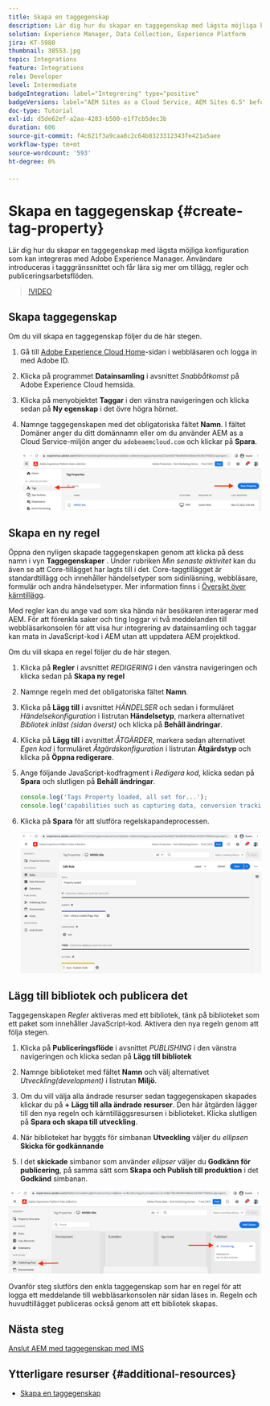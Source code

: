 ```yaml
---
title: Skapa en taggegenskap
description: Lär dig hur du skapar en taggegenskap med lägsta möjliga konfiguration som kan integreras med AEM. Användare introduceras i tagggränssnittet och får lära sig mer om tillägg, regler och publiceringsarbetsflöden.
solution: Experience Manager, Data Collection, Experience Platform
jira: KT-5980
thumbnail: 38553.jpg
topic: Integrations
feature: Integrations
role: Developer
level: Intermediate
badgeIntegration: label="Integrering" type="positive"
badgeVersions: label="AEM Sites as a Cloud Service, AEM Sites 6.5" before-title="false"
doc-type: Tutorial
exl-id: d5de62ef-a2aa-4283-b500-e1f7cb5dec3b
duration: 606
source-git-commit: f4c621f3a9caa8c2c64b8323312343fe421a5aee
workflow-type: tm+mt
source-wordcount: '593'
ht-degree: 0%

---
```


# Skapa en taggegenskap {#create-tag-property}

Lär dig hur du skapar en taggegenskap med lägsta möjliga konfiguration som kan integreras med Adobe Experience Manager. Användare introduceras i tagggränssnittet och får lära sig mer om tillägg, regler och publiceringsarbetsflöden.

>[!VIDEO](https://video.tv.adobe.com/v/38553?quality=12&learn=on)

## Skapa taggegenskap

Om du vill skapa en taggegenskap följer du de här stegen.

1. Gå till [Adobe Experience Cloud Home](https://experience.adobe.com/)-sidan i webbläsaren och logga in med Adobe ID.

1. Klicka på programmet **Datainsamling** i avsnittet _Snabbåtkomst_ på Adobe Experience Cloud hemsida.

1. Klicka på menyobjektet **Taggar** i den vänstra navigeringen och klicka sedan på **Ny egenskap** i det övre högra hörnet.

1. Namnge taggegenskapen med det obligatoriska fältet **Namn**. I fältet Domäner anger du ditt domännamn eller om du använder AEM as a Cloud Service-miljön anger du `adobeaemcloud.com` och klickar på **Spara**.

   ![Taggegenskaper](assets/tag-properties.png)

## Skapa en ny regel

Öppna den nyligen skapade taggegenskapen genom att klicka på dess namn i vyn **Taggegenskaper** . Under rubriken _Min senaste aktivitet_ kan du även se att Core-tillägget har lagts till i det. Core-taggtillägget är standardtillägg och innehåller händelsetyper som sidinläsning, webbläsare, formulär och andra händelsetyper. Mer information finns i [Översikt över kärntillägg](https://experienceleague.adobe.com/docs/experience-platform/tags/extensions/client/core/overview.html?lang=sv-SE).

Med regler kan du ange vad som ska hända när besökaren interagerar med AEM. För att förenkla saker och ting loggar vi två meddelanden till webbläsarkonsolen för att visa hur integrering av datainsamling och taggar kan mata in JavaScript-kod i AEM utan att uppdatera AEM projektkod.

Om du vill skapa en regel följer du de här stegen.

1. Klicka på **Regler** i avsnittet _REDIGERING_ i den vänstra navigeringen och klicka sedan på **Skapa ny regel**

1. Namnge regeln med det obligatoriska fältet **Namn**.

1. Klicka på **Lägg till** i avsnittet _HÄNDELSER_ och sedan i formuläret _Händelsekonfiguration_ i listrutan **Händelsetyp**, markera alternativet _Bibliotek inläst (sidan överst)_ och klicka på **Behåll ändringar**.

1. Klicka på **Lägg till** i avsnittet _ÅTGÄRDER_, markera sedan alternativet _Egen kod_ i formuläret _Åtgärdskonfiguration_ i listrutan **Åtgärdstyp** och klicka på **Öppna redigerare**.

1. Ange följande JavaScript-kodfragment i _Redigera kod_, klicka sedan på **Spara** och slutligen på **Behåll ändringar**.

   ```javascript
   console.log('Tags Property loaded, all set for...');
   console.log('capabilities such as capturing data, conversion tracking and delivering unique and personalized experiences');
   ```

1. Klicka på **Spara** för att slutföra regelskapandeprocessen.

   ![Ny regel](assets/new-rule.png)

## Lägg till bibliotek och publicera det

Taggegenskapen _Regler_ aktiveras med ett bibliotek, tänk på biblioteket som ett paket som innehåller JavaScript-kod. Aktivera den nya regeln genom att följa stegen.

1. Klicka på **Publiceringsflöde** i avsnittet _PUBLISHING_ i den vänstra navigeringen och klicka sedan på **Lägg till bibliotek**

1. Namnge biblioteket med fältet **Namn** och välj alternativet _Utveckling(development)_ i listrutan **Miljö**.

1. Om du vill välja alla ändrade resurser sedan taggegenskapen skapades klickar du på **+ Lägg till alla ändrade resurser**. Den här åtgärden lägger till den nya regeln och kärntilläggsresursen i biblioteket. Klicka slutligen på **Spara och skapa till utveckling**.

1. När biblioteket har byggts för simbanan **Utveckling** väljer du _ellipsen_ **Skicka för godkännande**

1. I det **skickade** simbanor som använder _ellipser_ väljer du **Godkänn för publicering**, på samma sätt som **Skapa och Publish till produktion** i det **Godkänd** simbanan.

![Publicerat bibliotek](assets/published-library.png)


Ovanför steg slutförs den enkla taggegenskap som har en regel för att logga ett meddelande till webbläsarkonsolen när sidan läses in. Regeln och huvudtillägget publiceras också genom att ett bibliotek skapas.

## Nästa steg

[Anslut AEM med taggegenskap med IMS](connect-aem-tag-property-using-ims.md)


## Ytterligare resurser {#additional-resources}

* [Skapa en taggegenskap](https://experienceleague.adobe.com/docs/platform-learn/implement-in-websites/configure-tags/create-a-property.html?lang=sv-SE)
